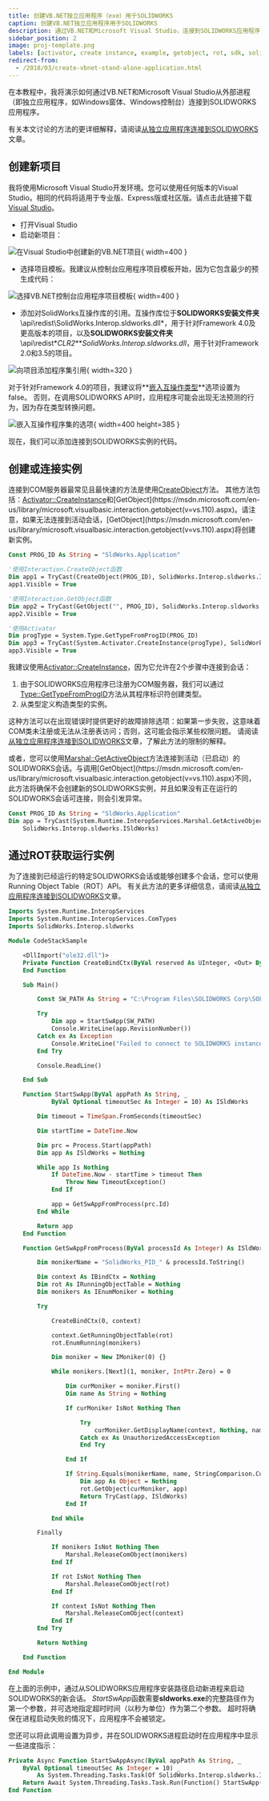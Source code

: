 ```yaml
---
title: 创建VB.NET独立应用程序（exe）用于SOLIDWORKS
caption: 创建VB.NET独立应用程序用于SOLIDWORKS
description: 通过VB.NET和Microsoft Visual Studio，连接到SOLIDWORKS应用程序的外部进程（即独立应用程序，如Windows窗体、Windows控制台）的指南
sidebar_position: 2
image: proj-template.png
labels: [activator, create instance, example, getobject, rot, sdk, solidworks api, vb.net]
redirect-from:
  - /2018/03/create-vbnet-stand-alone-application.html
---
```

在本教程中，我将演示如何通过VB.NET和Microsoft Visual Studio从外部进程（即独立应用程序，如Windows窗体、Windows控制台）连接到SOLIDWORKS应用程序。

有关本文讨论的方法的更详细解释，请阅读[从独立应用程序连接到SOLIDWORKS](/docs/codestack/solidworks-api/getting-started/stand-alone/)文章。

## 创建新项目

我将使用Microsoft Visual Studio开发环境。您可以使用任何版本的Visual Studio。相同的代码将适用于专业版、Express版或社区版。请点击此链接下载[Visual Studio](https://www.visualstudio.com/vs/community/)。

* 打开Visual Studio
* 启动新项目：

![在Visual Studio中创建新的VB.NET项目](new-project.png){ width=400 }

* 选择项目模板。我建议从控制台应用程序项目模板开始，因为它包含最少的预生成代码：

![选择VB.NET控制台应用程序项目模板](proj-template.png){ width=400 }

* 添加对SolidWorks互操作库的引用。互操作库位于**SOLIDWORKS安装文件夹**\api\redist\SolidWorks.Interop.sldworks.dll*，用于针对Framework 4.0及更高版本的项目，以及**SOLIDWORKS安装文件夹**\api\redist\**CLR2**\**SolidWorks.Interop.sldworks.dll*，用于针对Framework 2.0和3.5的项目。

![向项目添加程序集引用](add-ref.png){ width=320 }

对于针对Framework 4.0的项目，我建议将**[嵌入互操作类型](https://docs.microsoft.com/en-us/dotnet/framework/interop/type-equivalence-and-embedded-interop-types)**选项设置为false。
否则，在调用SOLIDWORKS API时，应用程序可能会出现无法预测的行为，因为存在类型转换问题。

![嵌入互操作程序集的选项](embed-interops.png){ width=400 height=385 }

现在，我们可以添加连接到SOLIDWORKS实例的代码。

## 创建或连接实例

连接到COM服务器最常见且最快速的方法是使用[CreateObject](https://msdn.microsoft.com/en-us/library/microsoft.visualbasic.interaction.createobject(v=vs.110).aspx)方法。
其他方法包括：[Activator::CreateInstance](https://msdn.microsoft.com/en-us/library/system.activator.createinstance(v=vs.110).aspx)和[GetObject](https://msdn.microsoft.com/en-us/library/microsoft.visualbasic.interaction.getobject(v=vs.110).aspx)。请注意，如果无法连接到活动会话，[GetObject](https://msdn.microsoft.com/en-us/library/microsoft.visualbasic.interaction.getobject(v=vs.110).aspx)将创建新实例。

~~~ vb
Const PROG_ID As String = "SldWorks.Application"

'使用Interaction.CreateObject函数
Dim app1 = TryCast(CreateObject(PROG_ID), SolidWorks.Interop.sldworks.ISldWorks)
app1.Visible = True

'使用Interaction.GetObject函数
Dim app2 = TryCast(GetObject("", PROG_ID), SolidWorks.Interop.sldworks.ISldWorks)
app2.Visible = True

'使用Activator
Dim progType = System.Type.GetTypeFromProgID(PROG_ID)
Dim app3 = TryCast(System.Activator.CreateInstance(progType), SolidWorks.Interop.sldworks.ISldWorks)
app3.Visible = True

~~~

我建议使用[Activator::CreateInstance](https://msdn.microsoft.com/en-us/library/system.activator.createinstance(v=vs.110).aspx)，因为它允许在2个步骤中连接到会话：

1. 由于SOLIDWORKS应用程序已注册为COM服务器，我们可以通过[Type::GetTypeFromProgID](https://msdn.microsoft.com/en-us/library/system.type.gettypefromprogid(v=vs.110).aspx)方法从其程序标识符创建类型。
1. 从类型定义构造类型的实例。

这种方法可以在出现错误时提供更好的故障排除选项：如果第一步失败，这意味着COM类未注册或无法从注册表访问；否则，这可能会指示某些权限问题。
请阅读[从独立应用程序连接到SOLIDWORKS](/docs/codestack/solidworks-api/getting-started/stand-alone#method-a---activator-and-progid)文章，了解此方法的限制的解释。

或者，您可以使用[Marshal::GetActiveObject](https://msdn.microsoft.com/en-us/library/system.runtime.interopservices.marshal.getactiveobject(v=vs.110).aspx)方法连接到活动（已启动）的SOLIDWORKS会话。与调用[GetObject](https://msdn.microsoft.com/en-us/library/microsoft.visualbasic.interaction.getobject(v=vs.110).aspx)不同，此方法将确保不会创建新的SOLIDWORKS实例，并且如果没有正在运行的SOLIDWORKS会话可连接，则会引发异常。

~~~ vb
Const PROG_ID As String = "SldWorks.Application"
Dim app = TryCast(System.Runtime.InteropServices.Marshal.GetActiveObject(PROG_ID),
	SolidWorks.Interop.sldworks.ISldWorks)
~~~

## 通过ROT获取运行实例

为了连接到已经运行的特定SOLIDWORKS会话或能够创建多个会话，您可以使用Running Object Table（ROT）API。
有关此方法的更多详细信息，请阅读[从独立应用程序连接到SOLIDWORKS](/docs/codestack/solidworks-api/getting-started/stand-alone#method-b---running-object-table-rot)文章。

~~~ vb
Imports System.Runtime.InteropServices
Imports System.Runtime.InteropServices.ComTypes
Imports SolidWorks.Interop.sldworks

Module CodeStackSample

    <DllImport("ole32.dll")>
    Private Function CreateBindCtx(ByVal reserved As UInteger, <Out> ByRef ppbc As IBindCtx) As Integer
    End Function

    Sub Main()

        Const SW_PATH As String = "C:\Program Files\SOLIDWORKS Corp\SOLIDWORKS\SLDWORKS.exe"

        Try
            Dim app = StartSwApp(SW_PATH)
            Console.WriteLine(app.RevisionNumber())
        Catch ex As Exception
            Console.WriteLine("Failed to connect to SOLIDWORKS instance: " & ex.Message)
        End Try

        Console.ReadLine()

    End Sub

    Function StartSwApp(ByVal appPath As String, _
            ByVal Optional timeoutSec As Integer = 10) As ISldWorks

        Dim timeout = TimeSpan.FromSeconds(timeoutSec)

        Dim startTime = DateTime.Now

        Dim prc = Process.Start(appPath)
        Dim app As ISldWorks = Nothing

        While app Is Nothing
            If DateTime.Now - startTime > timeout Then
                Throw New TimeoutException()
            End If

            app = GetSwAppFromProcess(prc.Id)
        End While

        Return app
    End Function

    Function GetSwAppFromProcess(ByVal processId As Integer) As ISldWorks

        Dim monikerName = "SolidWorks_PID_" & processId.ToString()

        Dim context As IBindCtx = Nothing
        Dim rot As IRunningObjectTable = Nothing
        Dim monikers As IEnumMoniker = Nothing

        Try

            CreateBindCtx(0, context)

            context.GetRunningObjectTable(rot)
            rot.EnumRunning(monikers)

            Dim moniker = New IMoniker(0) {}

            While monikers.[Next](1, moniker, IntPtr.Zero) = 0

                Dim curMoniker = moniker.First()
                Dim name As String = Nothing

                If curMoniker IsNot Nothing Then

                    Try
                        curMoniker.GetDisplayName(context, Nothing, name)
                    Catch ex As UnauthorizedAccessException
                    End Try

                End If

                If String.Equals(monikerName, name, StringComparison.CurrentCultureIgnoreCase) Then
                    Dim app As Object = Nothing
                    rot.GetObject(curMoniker, app)
                    Return TryCast(app, ISldWorks)
                End If

            End While

        Finally

            If monikers IsNot Nothing Then
                Marshal.ReleaseComObject(monikers)
            End If

            If rot IsNot Nothing Then
                Marshal.ReleaseComObject(rot)
            End If

            If context IsNot Nothing Then
                Marshal.ReleaseComObject(context)
            End If
        End Try

        Return Nothing

    End Function

End Module

~~~

在上面的示例中，通过从SOLIDWORKS应用程序安装路径启动新进程来启动SOLIDWORKS的新会话。
*StartSwApp*函数需要**sldworks.exe**的完整路径作为第一个参数，并可选地指定超时时间（以秒为单位）作为第二个参数。
超时将确保在进程启动失败的情况下，应用程序不会被锁定。

您还可以将此调用设置为异步，并在SOLIDWORKS进程启动时在应用程序中显示一些进度指示：

~~~ vb
Private Async Function StartSwAppAsync(ByVal appPath As String, _
    ByVal Optional timeoutSec As Integer = 10) _
        As System.Threading.Tasks.Task(Of SolidWorks.Interop.sldworks.ISldWorks)
    Return Await System.Threading.Tasks.Task.Run(Function() StartSwApp(appPath, timeoutSec))
End Function

~~~